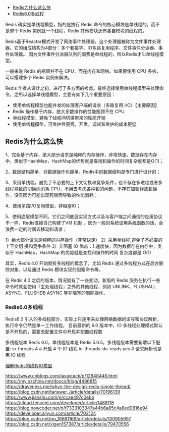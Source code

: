 - [Redis为什么这么快](#Redis为什么这么快)
- [Redis6.0多线程](#Redis6.0多线程)



Redis 确实是单线程模型，指的是执行 Redis 命令的核心模块是单线程的，而不是整个 Redis 实例就一个线程，Redis 其他模块还有各自模块的线程的。

Redis基于Reactor模式开发了网络事件处理器，这个处理器被称为文件事件处理器。它的组成结构为4部分：多个套接字、IO多路复用程序、文件事件分派器、事件处理器。
因为文件事件分派器队列的消费是单线程的，所以Redis才叫单线程模型。



一般来说 Redis 的瓶颈并不在 CPU，而在内存和网络。如果要使用 CPU 多核，可以搭建多个 Redis 实例来解决。




Redis 作者从设计之初，进行了多方面的考虑。最终选择使用单线程模型来处理命令。之所以选择单线程模型，主要有如下几个重要原因：
- 使用单线程模型也能并发的处理客户端的请求（多路复用 I/O）【主要原因】
- Redis 操作基于内存，绝大多数操作的性能瓶颈不在 CPU
- 单线程模型，避免了线程间切换带来的性能开销
- 使用单线程模型，可维护性更高，开发，调试和维护的成本更低




## Redis为什么这么快
1、完全基于内存，绝大部分请求是纯粹的内存操作，非常快速。数据存在内存中，类似于HashMap，HashMap的优势就是查找和操作的时间复杂度都是O(1)；

2、数据结构简单，对数据操作也简单，Redis中的数据结构是专门进行设计的；

3、采用单线程，避免了不必要的上下文切换和竞争条件，也不存在多进程或者多线程导致的切换而消耗 CPU，不用去考虑各种锁的问题，不存在加锁释放锁操作，没有因为可能出现死锁而导致的性能消耗；

4、使用多路I/O复用模型，非阻塞IO；

5、使用底层模型不同，它们之间底层实现方式以及与客户端之间通信的应用协议不一样，Redis直接自己构建了VM 机制 ，因为一般的系统调用系统函数的话，会浪费一定的时间去移动和请求；



 1）绝大部分请求是纯粹的内存操作（非常快速）
 2）采用单线程,避免了不必要的上下文切 换和竞争条件 
 3）非阻塞 IO 优点：1.速度快，因为数据存在内存中，类似于 HashMap，HashMap 的优势就是查找和操作的时间 复杂度都是 O(1)




其实，Redis 4.0 开始就有多线程的概念了，比如 Redis 通过多线程方式在后台删除对象、以及通过 Redis 模块实现的阻塞命令等。

在 Redis 4.0 之后的版本，情况就有了一些变动，新版的 Redis 服务在执行一些命令时就会使用『主处理线程』之外的其他线程，例如 UNLINK、FLUSHALL ASYNC、FLUSHDB ASYNC 等非阻塞的删除操作。



### Redis6.0多线程
Redis6.0 引入的多线程部分，实际上只是用来处理网络数据的读写和协议解析，执行命令仍然是单一工作线程。
目前最新的 6.0 版本中，IO 多线程处理模式默认是不开启的，需要去配置文件中开启并配置线程数

多线程版本 Redis 6.0，单线程版本是 Redis 5.0.5。多线程版本需要新增以下配置:
io-threads 4 # 开启 4 个 IO 线程
io-threads-do-reads yes # 请求解析也是用 IO 线程




[理解Redis的线程IO模型](https://blog.csdn.net/alex_xfboy/article/details/84943148)  



https://www.cnblogs.com/javastack/p/12848446.html  
https://my.oschina.net/doocs/blog/4486815  
https://draveness.me/whys-the-design-redis-single-thread/  
https://blog.csdn.net/tanswer_/article/details/70196139  
https://www.jianshu.com/p/ccae497c0ebb  
https://cloud.tencent.com/developer/article/1488118  
https://blog.nowcoder.net/n/f7333103347a44b6a85c4a8ed0816e94  
https://developer.aliyun.com/article/702124  
https://blog.csdn.net/qq_16681169/article/details/100905697  
https://blog.csdn.net/xlgen157387/article/details/79470556  
